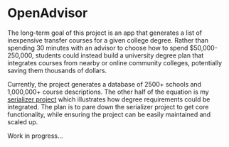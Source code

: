# OpenAdvisor

The long-term goal of this project is an app that generates a list of inexpensive transfer courses for a given college degree. Rather than spending 30 minutes with an advisor to choose how to spend $50,000-250,000, students could instead build a university degree plan that integrates courses from nearby or online community colleges, potentially saving them thousands of dollars.

Currently, the project generates a database of 2500+ schools and 1,000,000+ course descriptions. The other half of the equation is my [serializer project](https://github.com/stephencasey/OpenAdvisor---Serializer-proof-of-concept) which illustrates how degree requirements could be integrated. The plan is to pare down the serializer project to get core functionality, while ensuring the project can be easily maintained and scaled up. 

Work in progress...
